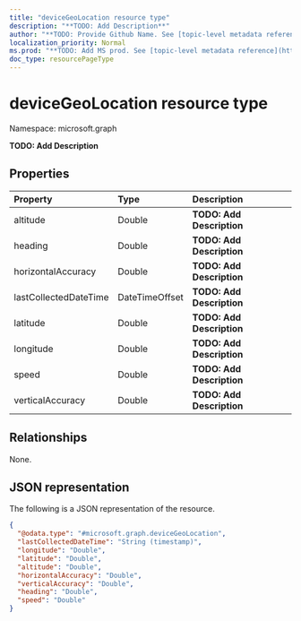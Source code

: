 ```yaml
---
title: "deviceGeoLocation resource type"
description: "**TODO: Add Description**"
author: "**TODO: Provide Github Name. See [topic-level metadata reference](https://msgo.azurewebsites.net/add/document/guidelines/metadata.html#topic-level-metadata)**"
localization_priority: Normal
ms.prod: "**TODO: Add MS prod. See [topic-level metadata reference](https://msgo.azurewebsites.net/add/document/guidelines/metadata.html#topic-level-metadata)**"
doc_type: resourcePageType
---
```


# deviceGeoLocation resource type


Namespace: microsoft.graph

**TODO: Add Description**

## Properties
|Property|Type|Description|
|:---|:---|:---|
|altitude|Double|**TODO: Add Description**|
|heading|Double|**TODO: Add Description**|
|horizontalAccuracy|Double|**TODO: Add Description**|
|lastCollectedDateTime|DateTimeOffset|**TODO: Add Description**|
|latitude|Double|**TODO: Add Description**|
|longitude|Double|**TODO: Add Description**|
|speed|Double|**TODO: Add Description**|
|verticalAccuracy|Double|**TODO: Add Description**|

## Relationships
None.

## JSON representation
The following is a JSON representation of the resource.
<!-- {
  "blockType": "resource",
  "@odata.type": "microsoft.graph.deviceGeoLocation"
}
-->
``` json
{
  "@odata.type": "#microsoft.graph.deviceGeoLocation",
  "lastCollectedDateTime": "String (timestamp)",
  "longitude": "Double",
  "latitude": "Double",
  "altitude": "Double",
  "horizontalAccuracy": "Double",
  "verticalAccuracy": "Double",
  "heading": "Double",
  "speed": "Double"
}
```

